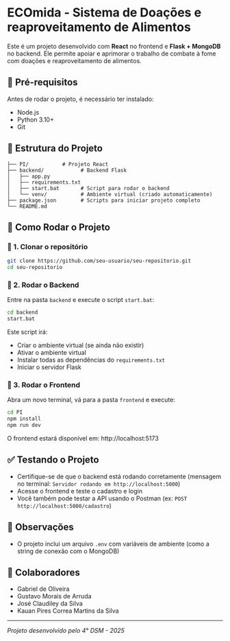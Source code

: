 # ECOmida - Sistema de Doações e reaproveitamento de Alimentos

Este é um projeto desenvolvido com **React** no frontend e **Flask + MongoDB** no backend. Ele permite apoiar e aprimorar o trabalho de combate à fome com doações e reaproveitamento de alimentos.

## 🔧 Pré-requisitos

Antes de rodar o projeto, é necessário ter instalado:

- Node.js
- Python 3.10+
- Git

## 📁 Estrutura do Projeto

```
├── PI/           # Projeto React
├── backend/            # Backend Flask
│   ├── app.py
│   ├── requirements.txt
│   ├── start.bat       # Script para rodar o backend
│   └── venv/           # Ambiente virtual (criado automaticamente)
├── package.json        # Scripts para iniciar projeto completo
└── README.md
```

## 🚀 Como Rodar o Projeto

### 🔹 1. Clonar o repositório

```bash
git clone https://github.com/seu-usuario/seu-repositorio.git
cd seu-repositorio
```

### 🔹 2. Rodar o Backend

Entre na pasta `backend` e execute o script `start.bat`:

```bash
cd backend
start.bat
```

Este script irá:
- Criar o ambiente virtual (se ainda não existir)
- Ativar o ambiente virtual
- Instalar todas as dependências do `requirements.txt`
- Iniciar o servidor Flask

### 🔹 3. Rodar o Frontend

Abra um novo terminal, vá para a pasta `frontend` e execute:

```bash
cd PI
npm install
npm run dev
```

O frontend estará disponível em: http://localhost:5173

## ✅ Testando o Projeto

- Certifique-se de que o backend está rodando corretamente (mensagem no terminal: `Servidor rodando em http://localhost:5000`)
- Acesse o frontend e teste o cadastro e login
- Você também pode testar a API usando o Postman (ex: `POST http://localhost:5000/cadastro`)

## 📌 Observações

- O projeto inclui um arquivo `.env` com variáveis de ambiente (como a string de conexão com o MongoDB)


## 👥 Colaboradores

- Gabriel de Oliveira
- Gustavo Morais de Arruda
- José Claudiley da Silva
- Kauan Pires Correa Martins da Silva

---

*Projeto desenvolvido pelo 4° DSM - 2025*